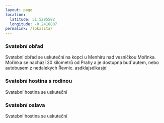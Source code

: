 ```yaml
---
layout: page
location:
  latitude: 51.5285582
  longitude: -0.2416807
permalink: /lokalita/
---
```


### Svatební obřad
Svatební obřad se uskuteční na kopci u Menhiru nad vesničkou Mořinka. Mořinka se nachází 30 kilometrů od Prahy a je dostupná buď autem, nebo autobusem z nedalekých Řevnic. 
asdklajsdlkasjd
### Svatební hostina s rodinou
Svatební hostina se uskuteční 

### Svatební oslava
Svatební hostina se uskuteční 

